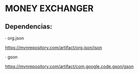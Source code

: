 <h1>MONEY EXCHANGER
</h1>

<h2>Dependencias: </h2>
<p><span>&#183;</span> org.json</p> 
<a href="(https://mvnrepository.com/artifact/org.json/json)" target="_blank">https://mvnrepository.com/artifact/org.json/json</a>
<p><span>&#183;</span> gson</p> 
<a href="https://mvnrepository.com/artifact/com.google.code.gson/gson" target="_blank">https://mvnrepository.com/artifact/com.google.code.gson/gson</a>

